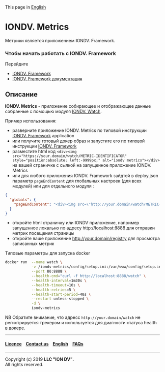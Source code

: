 This page in [English](/readme.md)

# IONDV. Metrics

Метрики является приложением IONDV. Framework. 

### Чтобы начать работать с IONDV. Framework

Перейдите
* [IONDV. Framework](https://github.com/iondv/framework/blob/master/README.md)
* [IONDV. Framework документация](https://github.com/iondv/framework/blob/master/docs/en/index.md)

## Описание

**IONDV. Metrics** -  приложение собирающее и отображающее данные собранные с помощью модуля [IONDV. Watch](https://github.com/iondv/watch).

Пример использования:

* разверните приложение IONDV. Metrics по типовой инструкции [IONDV. Framework](https://github.com/iondv/framework/blob/master/README.md) application
* или получите готовый докер образ и запустите его по типовой инструкции [IONDV. Framework](https://github.com/iondv/framework/blob/master/README.md)
* разместите html код `<div><img src="https://your.domain/watch/METRIC-IDENTIFICATOR" style="position:absolute; left:-9999px;" alt="iondv metrics"></div>` на вашей страничке с сылкой на запущенное приложение IONDV. Metrics
* или для любого приложения IONDV. Framework зайдтей в deploy.json параметр `pageEndContent` для глобальных настроек (для всех модулей) или для отдельного модуля :
```json
{
  "globals": {
    "pageEndContent": "<div><img src=\"http://your.domain/watch/METRIC-IDENTIFICATOR\" style=\"position:absolute; left:-9999px;\" height=1 width=1 alt=\"iondv-metrics\" /></div>"
  }
}
```
* откройте html страничку или IONDV приложение, например запущенное локально по адресу http://localhost:8888 для отправки метрик посещения страницы
* откройте ваше приложение http://your.domain/registry для просмотра записанных метрик


Типовые параметры для запуска docker
```bash
docker run  --name watch \
            -v /iondv-metrics/config/setup.ini:/var/www/config/setup.ini:ro \
            --port 80:8888 \
            --health-cmd="curl -f http://localhost:8888/watch" \
            --health-interval=1m30s \
            --health-timeout=10s \
            --health-retries=5 \
            --health-start-period=40s \
            --restart unless-stopped \
            -d \
            iondv-metrics
```

NB Обратите внимание, что адресс `http://your.domain/watch` не регистрируется трекером и используется для диагности статуса health в докере.


--------------------------------------------------------------------------  


 #### [Licence](/LICENCE.md) &ensp;  [Contact us](https://iondv.com) &ensp;  [English](/readme.md)   &ensp; [FAQs](/faqs.md)          

<div><img src="https://mc.iondv.com/watch/github/docs/app/metrics" style="position:absolute; left:-9999px;" height=1 width=1 alt="iondv metrics"></div>

--------------------------------------------------------------------------  

Copyright (c) 2019 **LLC "ION DV"**.  
All rights reserved. 